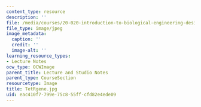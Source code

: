 ```yaml
---
content_type: resource
description: ''
file: /media/courses/20-020-introduction-to-biological-engineering-design-spring-2009/eac410f7799e75c855ffcfd82e4ede09_TetRgene.jpg
file_type: image/jpeg
image_metadata:
  caption: ''
  credit: ''
  image-alt: ''
learning_resource_types:
- Lecture Notes
ocw_type: OCWImage
parent_title: Lecture and Studio Notes
parent_type: CourseSection
resourcetype: Image
title: TetRgene.jpg
uid: eac410f7-799e-75c8-55ff-cfd82e4ede09
---
```

